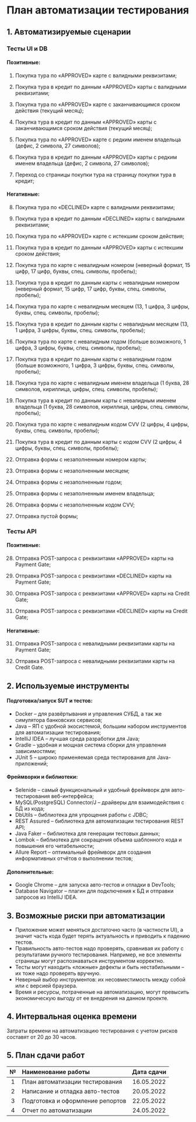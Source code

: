 # План автоматизации тестирования

## 1. Автоматизируемые сценарии

### Тесты UI и DB

#### Позитивные:

1. Покупка тура по «APPROVED» карте с валидными реквизитами;

2. Покупка тура в кредит по данным «APPROVED» карты с валидными реквизитами;

3. Покупка тура по «APPROVED» карте с заканчивающимся сроком действия (текущий месяц);

4. Покупка тура в кредит по данным «APPROVED» карты с заканчивающимся сроком действия (текущий месяц);

5. Покупка тура по «APPROVED» карте с редким именем владельца (дефис, 2 символа, 27 символов);

6. Покупка тура в кредит по данным «APPROVED» карты с редким именем владельца (дефис, 2 символа, 27 символов);

7. Переход со страницы покупки тура на страницу покупки тура в кредит;

#### Негативные:

8. Покупка тура по «DECLINED» карте с валидными реквизитами;

9. Покупка тура в кредит по данным «DECLINED» карты с валидными реквизитами;

10. Покупка тура по «APPROVED» карте с истекшим сроком действия;

11. Покупка тура в кредит по данным «APPROVED» карты с истекшим сроком действия;

12. Покупка тура по карте с невалидным номером
    (неверный формат, 15 цифр, 17 цифр, буквы, спец. символы, пробелы);

13. Покупка тура в кредит по данным карты с невалидным номером
    (неверный формат, 15 цифр, 17 цифр, буквы, спец. символы, пробелы);

14. Покупка тура по карте с невалидным месяцем
    (13, 1 цифра, 3 цифры, буквы, спец. символы, пробелы);

15. Покупка тура в кредит по данным карты с невалидным месяцем
    (13, 1 цифра, 3 цифры, буквы, спец. символы, пробелы);

16. Покупка тура по карте с невалидным годом
    (больше возможного, 1 цифра, 3 цифры, буквы, спец. символы, пробелы);

17. Покупка тура в кредит по данным карты с невалидным годом
    (больше возможного, 1 цифра, 3 цифры, буквы, спец. символы, пробелы);

18. Покупка тура по карте с невалидным именем владельца
    (1 буква, 28 символов, кириллица, цифры, спец. символы, пробелы);

19. Покупка тура в кредит по данным карты с невалидным именем владельца
    (1 буква, 28 символов, кириллица, цифры, спец. символы, пробелы);

20. Покупка тура по карте с невалидным кодом CVV
    (2 цифры, 4 цифры, буквы, спец. символы, пробелы);

21. Покупка тура в кредит по данным карты с кодом CVV
    (2 цифры, 4 цифры, буквы, спец. символы, пробелы);

22. Отправка формы с незаполненным номером карты;

23. Отправка формы с незаполненным месяцем;

24. Отправка формы с незаполненным годом;

25. Отправка формы с незаполненным именем владельца;

26. Отправка формы с незаполненным кодом CVV;

27. Отправка пустой формы;

### Тесты API

#### Позитивные:

28. Отправка POST-запроса с реквизитами «APPROVED» карты на Payment Gate;

29. Отправка POST-запроса с реквизитами «DECLINED» карты на Payment Gate;

30. Отправка POST-запроса с реквизитами «APPROVED» карты на Credit Gate;

31. Отправка POST-запроса с реквизитами «DECLINED» карты на Credit Gate;

#### Негативные:

31. Отправка POST-запроса с невалидными реквизитами карты на Payment Gate;

32. Отправка POST-запроса с невалидными реквизитами карты на Credit Gate.

## 2. Используемые инструменты

#### Подготовка/запуск SUT и тестов:
* Docker – для развёртывания и управления СУБД, а так же симулятора банковских сервисов;
* Java – ЯП с удобной экосистемой, большим набором инструментов для автоматизации тестирования;
* IntelliJ IDEA – лучшая среда разработки для Java;
* Gradle – удобная и мощная система сборки для управления зависимостями;
* JUnit 5 – широко применяемая среда тестирования для Java-приложений;

#### Фреймворки и библиотеки:
* Selenide – самый функциональный и удобный фреймворк для авто-тестирования веб-интерфейса;
* MySQL(PostgreSQL) Connector/J – драйверы для взаимодействия с БД из кода;
* DbUtils – библиотека для упрощения работы с JDBC;
* REST Assured – библиотека для автоматизации тестирования REST API;
* Java Faker – библиотека для генерации тестовых данных;
* Lombok – библиотека для сокращения объема шаблонного кода и повышения его читабельности;
* Allure Report – оптимальный фреймворк для создания информативных отчётов о выполнении тестов;

#### Дополнительные:
* Google Chrome – для запуска авто-тестов и отладки в DevTools;
* Database Navigator – плагин для подключения к БД и отправки запросов из IntelliJ IDEA.

## 3. Возможные риски при автоматизации
* Приложение может меняться достаточно часто (в частности UI), а значит часть кода будет терять актуальность
  и приводить к падению тестов.
* Правильность авто-тестов надо проверять, сравнивая их работу с результатами ручного тестирования.
  Например, не все элементы страницы могут распознаваться инструментом корректно.
* Тесты могут находить «ложные» дефекты и быть нестабильными – их тоже надо проверять вручную.
* Неверный выбор инструментов: их несовместимость между собой или с версией браузера.
* Время и ресурсы, потраченные на автоматизацию, могут превысить экономическую выгоду от ее внедрения
  на данном проекте.

## 4. Интервальная оценка времени
Затраты времени на автоматизацию тестирования с учетом рисков составят от 20 до 30 часов.

## 5. План сдачи работ
|  №  | Наименование работы              | Дата сдачи |
|:---:|:---------------------------------|:----------:|
|  1  | План автоматизации тестирования  | 16.05.2022 |
|  2  | Написание и отладка авто-тестов  | 20.05.2022 |
|  3  | Подготовка и оформление репортов | 22.05.2022 |
|  4  | Отчет по автоматизации           | 24.05.2022 |
